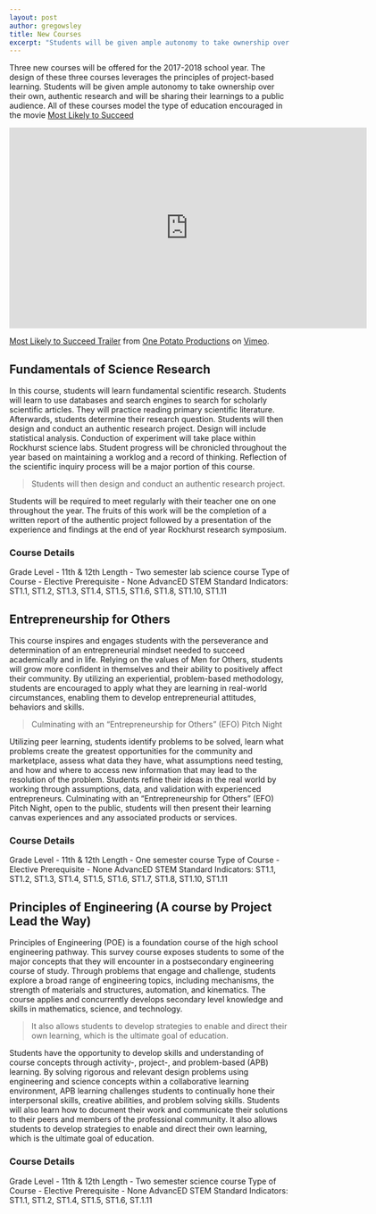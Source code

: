 ```yaml
---
layout: post
author: gregowsley
title: New Courses 
excerpt: "Students will be given ample autonomy to take ownership over their own, authentic research and will be sharing their learnings to a public audience."
---
```


Three new courses will be offered for the 2017-2018 school year. The design of these three courses leverages the principles of project-based learning. Students will be given ample autonomy to take ownership over their own, authentic research and will be sharing their learnings to a public audience. All of these courses model the type of education encouraged in the movie [Most Likely to Succeed](http://steam.rockhursths.edu/2016/10/06/MLTS.html)

<iframe src="https://player.vimeo.com/video/122502930" width="640" height="360" frameborder="0" webkitallowfullscreen mozallowfullscreen allowfullscreen></iframe>
<p><a href="https://vimeo.com/122502930">Most Likely to Succeed Trailer</a> from <a href="https://vimeo.com/user10578118">One Potato Productions</a> on <a href="https://vimeo.com">Vimeo</a>.</p>

## Fundamentals of Science Research

In this course, students will learn fundamental scientific research. Students will learn to use databases and search engines to search for scholarly scientific articles.  They will practice reading primary scientific literature. Afterwards, students determine their research question. Students will then design and conduct an authentic research project. Design will include statistical analysis. Conduction of experiment will take place within Rockhurst science labs. Student progress will be chronicled throughout the year based on maintaining a worklog and a record of thinking. Reflection of the scientific inquiry process will be a major portion of this course. 
<blockquote>Students will then design and conduct an authentic research project.</blockquote>
Students will be required to meet regularly with their teacher one on one throughout the year. The fruits of this work will be the completion of a written report of the authentic project followed by a presentation of the experience and findings at the end of year Rockhurst research symposium.

### Course Details
Grade Level - 11th & 12th 
Length - Two semester lab science course
Type of Course - Elective 
Prerequisite - None
AdvancED STEM Standard Indicators: ST1.1, ST1.2, ST1.3, ST1.4, ST1.5, ST1.6, ST1.8, ST1.10, ST1.11


## Entrepreneurship for Others

This course inspires and engages students with the perseverance and determination of an entrepreneurial mindset needed to succeed academically and in life. Relying on the values of Men for Others, students will grow more confident in themselves and their ability to positively affect their community. By utilizing an experiential, problem-based methodology, students are encouraged to apply what they are learning in real-world circumstances, enabling them to develop entrepreneurial attitudes, behaviors and skills.  
<blockquote>Culminating with an “Entrepreneurship for Others” (EFO) Pitch Night</blockquote>
Utilizing peer learning, students identify problems to be solved, learn what problems create the greatest opportunities for the community and marketplace, assess what data they have, what assumptions need testing, and how and where to access new information that may lead to the resolution of the problem.  Students refine their ideas in the real world by working through assumptions, data, and validation with experienced entrepreneurs.  Culminating with an “Entrepreneurship for Others” (EFO) Pitch Night, open to the public, students will then present their learning canvas experiences and any associated products or services.


### Course Details

Grade Level - 11th & 12th 
Length - One semester course
Type of Course - Elective 
Prerequisite - None
AdvancED STEM Standard Indicators: ST1.1, ST1.2, ST1.3, ST1.4, ST1.5, ST1.6, ST1.7, ST1.8, ST1.10, ST1.11



## Principles of Engineering (A course by Project Lead the Way)

Principles of Engineering (POE) is a foundation course of the high school engineering pathway. This survey course exposes students to some of the major concepts that they will encounter in a postsecondary engineering course of study. Through problems that engage and challenge, students explore a broad range of engineering topics, including mechanisms, the strength of materials and structures, automation, and kinematics. The course applies and concurrently develops secondary level knowledge and skills in mathematics, science, and technology.
<blockquote>It also allows students to develop strategies to enable and direct their own learning, which is the ultimate goal of education.</blockquote>
Students have the opportunity to develop skills and understanding of course concepts through activity-, project-, and problem-based (APB) learning. By solving rigorous and relevant design problems using engineering and science concepts within a collaborative learning environment, APB learning challenges students to continually hone their interpersonal skills, creative abilities, and problem solving skills. Students will also learn how to document their work and communicate their solutions to their peers and members of the professional community. It also allows students to develop strategies to enable and direct their own learning, which is the ultimate goal of education. 



### Course Details
Grade Level - 11th & 12th 
Length - Two semester science course
Type of Course - Elective 
Prerequisite - None
AdvancED STEM Standard Indicators: ST1.1, ST1.2, ST1.4, ST1.5, ST1.6, ST.1.11
